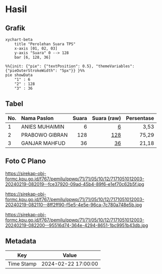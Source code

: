 # Hasil

## Grafik

```mermaid
xychart-beta
    title "Perolehan Suara TPS"
    x-axis [01, 02, 03]
    y-axis "Suara" 0 --> 128
    bar [6, 128, 36]
```

```mermaid
%%{init: {"pie": {"textPosition": 0.5}, "themeVariables": {"pieOuterStrokeWidth": "5px"}} }%%
pie showData
    "1" : 6
    "2" : 128
    "3" : 36
```

## Tabel

| No. | Nama Paslon    | Suara | Suara (raw) | Persentase |
|:--- |:-------------- | -----:| -----------:| ----------:|
| 1   | ANIES MUHAIMIN | 6     | [6][p-1]    | 3,53       |
| 2   | PRABOWO GIBRAN | 128   | [128][p-2]  | 75,29      |
| 3   | GANJAR MAHFUD  | 36    | [36][p-3]   | 21,18      |


[p-1]: https://github.com/gigit-pemilu/pemilu-2024-71-sulawesi-utara/blob/main/pilpres/hitung-suara/sub/71-sulawesi-utara/sub/71-kota-manado/sub/05-tikala/sub/1012-tikala-ares/sub/003-tps/sub/paslon-1.txt
[p-2]: https://github.com/gigit-pemilu/pemilu-2024-71-sulawesi-utara/blob/main/pilpres/hitung-suara/sub/71-sulawesi-utara/sub/71-kota-manado/sub/05-tikala/sub/1012-tikala-ares/sub/003-tps/sub/paslon-2.txt
[p-3]: https://github.com/gigit-pemilu/pemilu-2024-71-sulawesi-utara/blob/main/pilpres/hitung-suara/sub/71-sulawesi-utara/sub/71-kota-manado/sub/05-tikala/sub/1012-tikala-ares/sub/003-tps/sub/paslon-3.txt

## Foto C Plano

https://sirekap-obj-formc.kpu.go.id/f767/pemilu/ppwp/71/71/05/10/12/7171051012003-20240219-082019--fce37920-09ad-45b4-89f6-e1ef70c62b5f.jpg

https://sirekap-obj-formc.kpu.go.id/f767/pemilu/ppwp/71/71/05/10/12/7171051012003-20240219-082110--8ff2ff90-f5e5-4e5e-96ca-7c780a748e5b.jpg

https://sirekap-obj-formc.kpu.go.id/f767/pemilu/ppwp/71/71/05/10/12/7171051012003-20240219-082200--95516d74-364e-4294-8651-1bc9951b43db.jpg


## Metadata

| Key        | Value               |
| ---------- | ------------------- |
| Time Stamp | 2024-02-22 17:00:00 |



